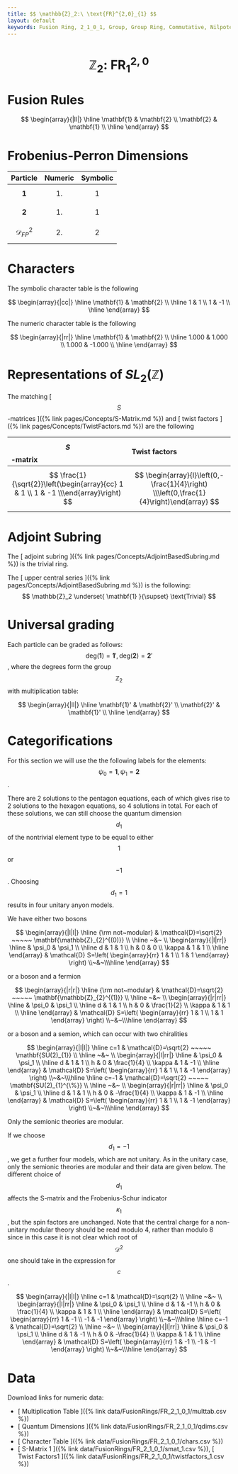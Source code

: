 ```yaml
---
title: $$ \mathbb{Z}_2:\ \text{FR}^{2,0}_{1} $$
layout: default
keywords: Fusion Ring, 2_1_0_1, Group, Group Ring, Commutative, Nilpotent
---
```

# $$ \mathbb{Z}_2:\ \text{FR}^{2,0}_{1} $$


# Fusion Rules

$$
\begin{array}{|ll|}
\hline
 \mathbf{1} & \mathbf{2} \\
 \mathbf{2} & \mathbf{1} \\
\hline
\end{array}
$$

# Frobenius-Perron Dimensions

| Particle | Numeric | Symbolic |
| :------ | :------ | :------ |
| $$ \mathbf{1} $$ | $$ 1. $$ | $$ 1 $$ |
| $$ \mathbf{2} $$ | $$ 1. $$ | $$ 1 $$ |
| $$ \mathcal{D}_{FP}^2 $$ | $$ 2. $$ | $$ 2 $$ |

# Characters

The symbolic character table is the following

$$
\begin{array}{|cc|}
\hline
 \mathbf{1} & \mathbf{2} \\
\hline
 1 & 1 \\
 1 & -1 \\
\hline
\end{array}
$$

The numeric character table is the following

$$
\begin{array}{|rr|}
\hline
 \mathbf{1} & \mathbf{2} \\
\hline
 1.000 & 1.000 \\
 1.000 & -1.000 \\
\hline
\end{array}
$$

# Representations of $SL_2(\mathbb{Z})$

The matching [ $$ S $$-matrices ]({% link pages/Concepts/S-Matrix.md %}) and [ twist factors ]({% link pages/Concepts/TwistFactors.md %}) are the following

| $$ S $$-matrix | Twist factors |
| :------ | :------ |
| $$ \frac{1}{\sqrt{2}}\left(\begin{array}{cc} 1 & 1 \\ 1 & -1 \\\end{array}\right) $$ | $$ \begin{array}{l}\left(0,-\frac{1}{4}\right) \\\left(0,\frac{1}{4}\right)\end{array} $$ |

# Adjoint Subring

The [ adjoint subring ]({% link pages/Concepts/AdjointBasedSubring.md %}) is the trivial ring.

The [ upper central series ]({% link pages/Concepts/AdjointBasedSubring.md %}) is the following:
$$
\mathbb{Z}_2 \underset{ \mathbf{1} }{\supset}  \text{Trivial}
$$

# Universal grading

Each particle can be graded as follows: $$ \text{deg}(\mathbf{1}) = \mathbf{1}', \text{deg}(\mathbf{2}) = \mathbf{2}' $$, where the degrees form the group $$ \mathbb{Z}_2 $$ with multiplication table:

$$
\begin{array}{|ll|}
\hline
 \mathbf{1}' & \mathbf{2}' \\
 \mathbf{2}' & \mathbf{1}' \\
\hline
\end{array}
$$

# Categorifications
For this section we will use the the following labels for the elements: $$\psi_0 = \mathbf{1}, \psi_1 = \mathbf{2}$$.

There are 2 solutions to the pentagon equations, each of which gives rise to 2 solutions to the hexagon equations, so 4 solutions in total. For each of these solutions, we can still choose the quantum dimension $$d_1$$ of the nontrivial element type to be equal to either $$1$$ or $$-1$$. Choosing $$d_1=1$$ results in four unitary anyon models.

We have either two bosons

$$
\begin{array}{|l|l|}
\hline
{\rm not~modular}
&
\mathcal{D}=\sqrt{2} ~~~~~ \mathbf{\mathbb{Z}_{2}^{(0)}}
\\ \hline ~&~ \\
\begin{array}{|l|rr|}
\hline
  & \psi_0 & \psi_1 \\ \hline
 d & 1 & 1 \\
 h & 0 & 0 \\
 \kappa  & 1 & 1
\\ \hline
\end{array}
&
\mathcal{D} S=\left(
      \begin{array}{rr}
       1 & 1 \\
       1 & 1
      \end{array}
      \right)
\\~&~\\\hline
\end{array}
$$

or a boson and a fermion

$$
\begin{array}{|r|r|}
\hline
{\rm not~modular}
&
\mathcal{D}=\sqrt{2} ~~~~~ \mathbf{\mathbb{Z}_{2}^{(1)}}
\\ \hline ~&~ \\
\begin{array}{|r|rr|}
\hline
  & \psi_0 & \psi_1 \\ \hline
 d & 1 & 1 \\
 h & 0 & \frac{1}{2} \\
 \kappa  & 1 & 1
\\ \hline
\end{array}
&
\mathcal{D} S=\left(
      \begin{array}{rr}
       1 & 1 \\
       1 & 1
      \end{array}
      \right)
\\~&~\\\hline
\end{array}
$$

or a boson and a semion, which can occur with two chiralities

$$
\begin{array}{|l|l|}
\hline
c=1
&
\mathcal{D}=\sqrt{2} ~~~~~ \mathbf{SU(2)_{1}}
\\ \hline ~&~ \\
\begin{array}{|l|rr|}
\hline
  & \psi_0 & \psi_1 \\ \hline
 d & 1 & 1 \\
 h & 0 & \frac{1}{4} \\
 \kappa  & 1 & -1
\\ \hline
\end{array}
&
\mathcal{D} S=\left(
      \begin{array}{rr}
       1 & 1 \\
       1 & -1
      \end{array}
      \right)
\\~&~\\\hline
\hline
c=-1
&
\mathcal{D}=\sqrt{2} ~~~~~ \mathbf{SU(2)_{1}^{\%}}
\\ \hline ~&~ \\
\begin{array}{|r|rr|}
\hline
  & \psi_0 & \psi_1 \\ \hline
 d & 1 & 1 \\
 h & 0 & -\frac{1}{4} \\
 \kappa  & 1 & -1
\\ \hline
\end{array}
&
\mathcal{D} S=\left(
      \begin{array}{rr}
       1 & 1 \\
       1 & -1
      \end{array}
      \right)
\\~&~\\\hline
\end{array}
$$

Only the semionic theories are modular.

If we choose $$d_1=-1$$, we get a further four models, which are not unitary. As in the unitary case, only the semionic theories are modular and their data
are given below. The different choice of $$ d_1 $$ affects the S-matrix and the Frobenius-Schur indicator $$\kappa_1$$, but the
spin factors are unchanged. Note that the central charge for a non-unitary modular theory should be read modulo 4, rather
than modulo 8 since in this case it is not clear which root of $$\mathcal{D}^2$$ one should take in the expression for $$c$$.

$$
\begin{array}{|l|l|}
\hline
c=1
&
\mathcal{D}=\sqrt{2}
\\ \hline ~&~ \\
\begin{array}{|l|rr|}
\hline
  & \psi_0 & \psi_1 \\ \hline
 d & 1 & -1 \\
 h & 0 & \frac{1}{4} \\
 \kappa  & 1 & 1
\\ \hline
\end{array}
&
\mathcal{D} S=\left(
      \begin{array}{rr}
       1 & -1 \\
       -1 & -1
      \end{array}
      \right)
\\~&~\\\hline
\hline
c=-1
&
\mathcal{D}=\sqrt{2}
\\ \hline ~&~ \\
\begin{array}{|l|rr|}
\hline
  & \psi_0 & \psi_1 \\ \hline
 d & 1 & -1 \\
 h & 0 & -\frac{1}{4} \\
 \kappa  & 1 & 1
\\ \hline
\end{array}
&
\mathcal{D} S=\left(
      \begin{array}{rr}
       1 & -1 \\
       -1 & -1
      \end{array}
      \right)
\\~&~\\\hline
\end{array}
$$


# Data

Download links for numeric data:

* [ Multiplication Table ]({% link data/FusionRings/FR_2_1_0_1/multtab.csv %})
* [ Quantum Dimensions ]({% link data/FusionRings/FR_2_1_0_1/qdims.csv %})
* [ Character Table ]({% link data/FusionRings/FR_2_1_0_1/chars.csv %})
* [ S-Matrix 1 ]({% link data/FusionRings/FR_2_1_0_1/smat_1.csv %}), [ Twist Factors1 ]({% link data/FusionRings/FR_2_1_0_1/twistfactors_1.csv %})
